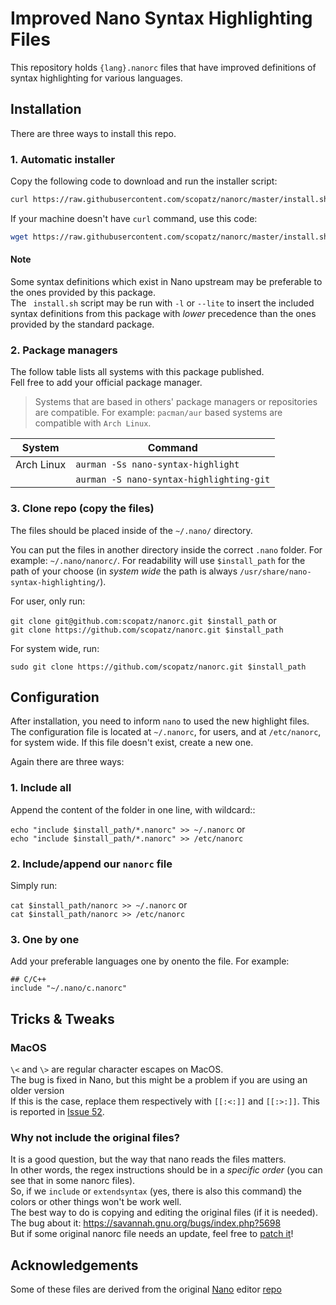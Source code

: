 # Improved Nano Syntax Highlighting Files

This repository holds ``{lang}.nanorc`` files that have improved definitions of syntax highlighting for various languages.

## Installation

There are three ways to install this repo.

### 1. Automatic installer

Copy the following code to download and run the installer script:

```sh
curl https://raw.githubusercontent.com/scopatz/nanorc/master/install.sh | sh
```

If your machine doesn't have `curl` command, use this code:

```sh
wget https://raw.githubusercontent.com/scopatz/nanorc/master/install.sh -O- | sh
```

#### Note

Some syntax definitions which exist in Nano upstream may be preferable to the ones provided by this package.  
The ` install.sh` script may be run with `-l` or `--lite` to insert the included syntax definitions from this package with *lower* precedence than the ones provided by the standard package.

### 2. Package managers

The follow table lists all systems with this package published.  
Fell free to add your official package manager.
> Systems that are based in others' package managers or repositories are compatible. For example: `pacman/aur` based systems are compatible with `Arch Linux`.

| System     | Command                                  |
| ---------- | ---------------------------------------- |
| Arch Linux | `aurman -Ss nano-syntax-highlight`       |
|            | `aurman -S nano-syntax-highlighting-git` |

### 3. Clone repo (copy the files)

The files should be placed inside of the `~/.nano/` directory.

You can put the files in another directory inside the correct `.nano` folder.
For example: `~/.nano/nanorc/`.
For readability will use `$install_path` for the path of your choose (in *system wide* the path is always `/usr/share/nano-syntax-highlighting/`).

For user, only run:

`git clone git@github.com:scopatz/nanorc.git $install_path` or  
`git clone https://github.com/scopatz/nanorc.git $install_path`

For system wide, run:

`sudo git clone https://github.com/scopatz/nanorc.git $install_path`

## Configuration

After installation, you need to inform `nano` to used the new highlight files. 
The configuration file is located at `~/.nanorc`, for users, and at `/etc/nanorc`, for system wide.
If this file doesn't exist, create a new one.

Again there are three ways:

### 1. Include all

Append the content of the folder in one line, with wildcard::

`echo "include $install_path/*.nanorc" >> ~/.nanorc` or  
`echo "include $install_path/*.nanorc" >> /etc/nanorc`

### 2. Include/append our `nanorc` file

Simply run:

`cat $install_path/nanorc >> ~/.nanorc` or  
`cat $install_path/nanorc >> /etc/nanorc`

### 3. One by one

Add your preferable languages one by onento the file. For example:

```
## C/C++
include "~/.nano/c.nanorc"
```

## Tricks & Tweaks

### MacOS

`\<` and `\>` are regular character escapes on MacOS.  
The bug is fixed in Nano, but this might be a problem if you are using an older version  
If this is the case, replace them respectively with `[[:<:]]` and `[[:>:]]`.
This is reported in [Issue 52](https://github.com/scopatz/nanorc/issues/52).

### Why not include the original files?

It is a good question, but the way that nano reads the files matters.  
In other words, the regex instructions should be in a _specific order_ (you can see that in some nanorc files).  
So, if we `include` or `extendsyntax` (yes, there is also this command) the colors or other things won't be work well.  
The best way to do is copying and editing the original files (if it is needed).  
The bug about it: https://savannah.gnu.org/bugs/index.php?5698  
But if some original nanorc file needs an update, feel free to [patch it](https://savannah.gnu.org/patch/?func=additem&group=nano)!

## Acknowledgements

Some of these files are derived from the original [Nano](https://www.nano-editor.org) editor [repo](https://git.savannah.gnu.org/cgit/nano.git)
